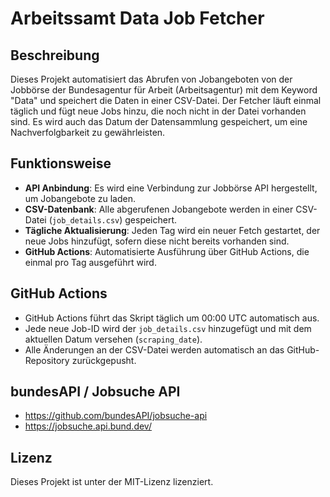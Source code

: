 # Arbeitssamt Data Job Fetcher

## Beschreibung
Dieses Projekt automatisiert das Abrufen von Jobangeboten von der Jobbörse der Bundesagentur für Arbeit (Arbeitsagentur) mit dem Keyword "Data" und speichert die Daten in einer CSV-Datei. Der Fetcher läuft einmal täglich und fügt neue Jobs hinzu, die noch nicht in der Datei vorhanden sind. Es wird auch das Datum der Datensammlung gespeichert, um eine Nachverfolgbarkeit zu gewährleisten.

## Funktionsweise
- **API Anbindung**: Es wird eine Verbindung zur Jobbörse API hergestellt, um Jobangebote zu laden.
- **CSV-Datenbank**: Alle abgerufenen Jobangebote werden in einer CSV-Datei (`job_details.csv`) gespeichert.
- **Tägliche Aktualisierung**: Jeden Tag wird ein neuer Fetch gestartet, der neue Jobs hinzufügt, sofern diese nicht bereits vorhanden sind.
- **GitHub Actions**: Automatisierte Ausführung über GitHub Actions, die einmal pro Tag ausgeführt wird.

## GitHub Actions
- GitHub Actions führt das Skript täglich um 00:00 UTC automatisch aus.
- Jede neue Job-ID wird der `job_details.csv` hinzugefügt und mit dem aktuellen Datum versehen (`scraping_date`).
- Alle Änderungen an der CSV-Datei werden automatisch an das GitHub-Repository zurückgepusht.

## bundesAPI / Jobsuche API
- https://github.com/bundesAPI/jobsuche-api
- https://jobsuche.api.bund.dev/

## Lizenz
Dieses Projekt ist unter der MIT-Lizenz lizenziert.
